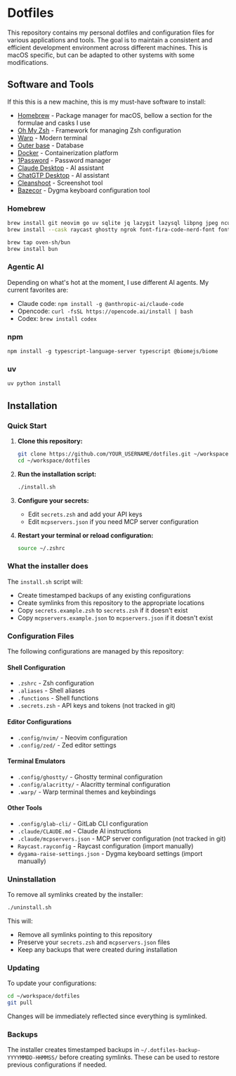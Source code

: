 # Dotfiles

This repository contains my personal dotfiles and configuration files for various applications and tools. The goal is to maintain a consistent and efficient development environment across different machines. This is macOS specific, but can be adapted to other systems with some modifications.

## Software and Tools

If this this is a new machine, this is my must-have software to install:

- [Homebrew](https://brew.sh/) - Package manager for macOS, bellow a section for the formulae and casks I use
- [Oh My Zsh](https://ohmyz.sh/#install) - Framework for managing Zsh configuration
- [Warp](https://app.warp.dev/get_warp?package=dmg) - Modern terminal
- [Outer base](https://www.outerbase.com/downloads/) - Database
- [Docker](https://docs.docker.com/desktop/setup/install/mac-install/) - Containerization platform
- [1Password](https://1password.com/downloads/mac) - Password manager
- [Claude Desktop](https://claude.ai/download) - AI assistant
- [ChatGTP Desktop](https://openai.com/chatgpt/desktop/) - AI assistant
- [Cleanshoot](https://licenses.cleanshot.com/download/cleanshotx) - Screenshot tool
- [Bazecor](https://github.com/Dygmalab/Bazecor) - Dygma keyboard configuration tool

### Homebrew

```bash
brew install git neovim go uv sqlite jq lazygit lazysql libpng jpeg ncurses chafa graphviz graphicsmagick tree-sitter fzf ripgrep fd gh glab 
brew install --cask raycast ghostty ngrok font-fira-code-nerd-font font-hack-nerd-font font-meslo-lg-nerd-font font-ibm-plex-mono 

brew tap oven-sh/bun
brew install bun

````

### Agentic AI 

Depending on what's hot at the moment, I use different AI agents. My current favorites are:

- Claude code: `npm install -g @anthropic-ai/claude-code` 
- Opencode: `curl -fsSL https://opencode.ai/install | bash`
- Codex: `brew install codex`

### npm

```
npm install -g typescript-language-server typescript @biomejs/biome
```

### uv

```bash
uv python install
````

## Installation

### Quick Start

1. **Clone this repository:**
   ```bash
   git clone https://github.com/YOUR_USERNAME/dotfiles.git ~/workspace/dotfiles
   cd ~/workspace/dotfiles
   ```

2. **Run the installation script:**
   ```bash
   ./install.sh
   ```

3. **Configure your secrets:**
   - Edit `secrets.zsh` and add your API keys
   - Edit `mcpservers.json` if you need MCP server configuration

4. **Restart your terminal or reload configuration:**
   ```bash
   source ~/.zshrc
   ```

### What the installer does

The `install.sh` script will:
- Create timestamped backups of any existing configurations
- Create symlinks from this repository to the appropriate locations
- Copy `secrets.example.zsh` to `secrets.zsh` if it doesn't exist
- Copy `mcpservers.example.json` to `mcpservers.json` if it doesn't exist

### Configuration Files

The following configurations are managed by this repository:

#### Shell Configuration
- `.zshrc` - Zsh configuration
- `.aliases` - Shell aliases
- `.functions` - Shell functions
- `.secrets.zsh` - API keys and tokens (not tracked in git)

#### Editor Configurations
- `.config/nvim/` - Neovim configuration
- `.config/zed/` - Zed editor settings

#### Terminal Emulators
- `.config/ghostty/` - Ghostty terminal configuration
- `.config/alacritty/` - Alacritty terminal configuration
- `.warp/` - Warp terminal themes and keybindings

#### Other Tools
- `.config/glab-cli/` - GitLab CLI configuration
- `.claude/CLAUDE.md` - Claude AI instructions
- `.claude/mcpservers.json` - MCP server configuration (not tracked in git)
- `Raycast.rayconfig` - Raycast configuration (import manually)
- `dygama-raise-settings.json` - Dygma keyboard settings (import manually)

### Uninstallation

To remove all symlinks created by the installer:

```bash
./uninstall.sh
```

This will:
- Remove all symlinks pointing to this repository
- Preserve your `secrets.zsh` and `mcpservers.json` files
- Keep any backups that were created during installation

### Updating

To update your configurations:

```bash
cd ~/workspace/dotfiles
git pull
```

Changes will be immediately reflected since everything is symlinked.

### Backups

The installer creates timestamped backups in `~/.dotfiles-backup-YYYYMMDD-HHMMSS/` before creating symlinks. These can be used to restore previous configurations if needed.
